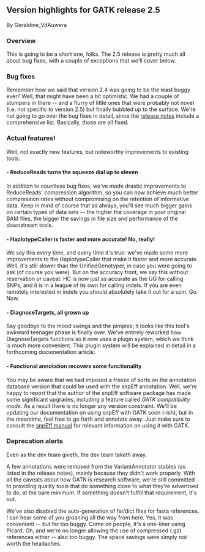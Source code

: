 ## Version highlights for GATK release 2.5

By Geraldine_VdAuwera

<h3>Overview</h3>

<p>This is going to be a short one, folks. The 2.5 release is pretty much all about bug fixes, with a couple of exceptions that we'll cover below.</p>

<h3>Bug fixes</h3>

<p>Remember how we said that version 2.4 was going to be the least buggy ever? Well, that might have been a bit optimistic. We had a couple of stumpers in there -- and a flurry of little ones that were probably not novel (i.e. not specific to version 2.5) but finally bubbled up to the surface. We're not going to go over the bug fixes in detail, since the <a rel="nofollow" href="http://www.broadinstitute.org/gatk/guide/article?id=2572">release notes</a> include a comprehensive list. Basically, those are all fixed.</p>

<h3>Actual features!</h3>

<p>Well, not exactly new features, but noteworthy improvements to existing tools.</p>

<h4>- ReduceReads turns the squeeze dial up to eleven</h4>

<p>In addition to countless bug fixes, we've made drastic improvements to ReduceReads' compression algorithm, so you can now achieve much better compression rates without compromising on the retention of informative data. Keep in mind of course that as always, you'll see much bigger gains on certain types of data sets -- the higher the coverage in your original BAM files, the bigger the savings in file size and performance of the downstream tools.</p>

<h4>- HaplotypeCaller is faster and more accurate! No, really!</h4>

<p>We say this every time, and every time it's true: we've made some more improvements to the HaplotypeCaller that make it faster and more accurate. Well, it's still slower than the UnifiedGenotyper, in case you were going to ask (of course you were). But on the accuracy front, we say this without reservation or caveat: HC is now just as accurate as the UG for calling SNPs, and it is in a league of its own for calling indels. If you are even remotely interested in indels you should absolutely take it out for a spin. Go. Now.</p>

<h4>- DiagnoseTargets, all grown up</h4>

<p>Say goodbye to the mood swings and the pimples; it looks like this tool's awkward teenager phase is finally over. We've entirely reworked how DiagnoseTargets functions so it now uses a plugin system, which we think is much more convenient. This plugin system will be explained in detail in a forthcoming documentation article.</p>

<h4>- Functional annotation recovers some functionality</h4>

<p>You may be aware that we had imposed a freeze of sorts on the annotation database version that could be used with the snpEff annotation. Well, we're happy to report that the author of the snpEff software package has made some significant upgrades, including a feature called <em>GATK compatibility mode</em>. As a result there is no longer any version constraint. We'll be updating our documentation on using snpEff with GATK soon (-ish), but in the meantime, feel free to go forth and annotate away. Just make sure to consult the <a rel="nofollow" href="http://snpeff.sourceforge.net/SnpEff_manual.html#gatk">snpEff manual</a> for relevant information on using it with GATK.</p>

<h3>Deprecation alerts</h3>

<p>Even as the dev team giveth, the dev team taketh away.</p>

<p>A few annotations were removed from the VariantAnnotator stables (as listed in the release notes), mainly because they didn't work properly. With all the caveats about how GATK is research software, we're still committed to providing quality tools that do something close to what they're advertised to do, at the bare minimum. If something doesn't fulfill that requirement, it's out.</p>

<p>We've also disabled the auto-generation of fai/dict files for fasta references. I can hear some of you groaning all the way from here. Yes, it was convenient -- but far too buggy. Come on people, it's a one-liner using Picard. Oh, and we're no longer allowing the use of compressed (.gz) references either -- also too buggy. The space savings were simply not worth the headaches.</p>
